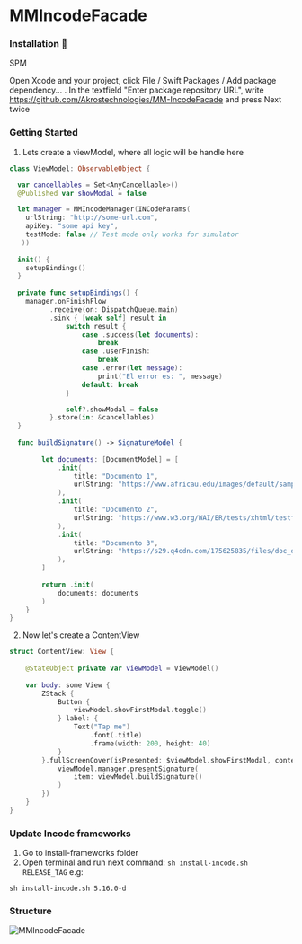 # MMIncodeFacade

### Installation 💾

SPM

Open Xcode and your project, click File / Swift Packages / Add package dependency... . In the textfield "Enter package repository URL", write https://github.com/Akrostechnologies/MM-IncodeFacade and press Next twice



### Getting Started

1. Lets create a viewModel, where all logic will be handle here

```swift
class ViewModel: ObservableObject {

  var cancellables = Set<AnyCancellable>()
  @Published var showModal = false

  let manager = MMIncodeManager(INCodeParams(
    urlString: "http://some-url.com",
    apiKey: "some api key",
    testMode: false // Test mode only works for simulator
   ))
  
  init() {
    setupBindings()
  }
   
  private func setupBindings() {
    manager.onFinishFlow
          .receive(on: DispatchQueue.main)
          .sink { [weak self] result in
              switch result {
                  case .success(let documents):
                      break
                  case .userFinish:
                      break
                  case .error(let message):
                      print("El error es: ", message)
                  default: break
              }

              self?.showModal = false
          }.store(in: &cancellables)
  }
  
  func buildSignature() -> SignatureModel {
        
        let documents: [DocumentModel] = [
            .init(
                title: "Documento 1",
                urlString: "https://www.africau.edu/images/default/sample.pdf"
            ),
            .init(
                title: "Documento 2",
                urlString: "https://www.w3.org/WAI/ER/tests/xhtml/testfiles/resources/pdf/dummy.pdf"
            ),
            .init(
                title: "Documento 3",
                urlString: "https://s29.q4cdn.com/175625835/files/doc_downloads/test.pdf"
            ),
        ]
        
        return .init(
            documents: documents
        )
    }
}
```

2. Now let's create a ContentView

```swift
struct ContentView: View {
    
    @StateObject private var viewModel = ViewModel()
    
    var body: some View {
        ZStack {
            Button {
                viewModel.showFirstModal.toggle()
            } label: {
                Text("Tap me")
                    .font(.title)
                    .frame(width: 200, height: 40)
            }
        }.fullScreenCover(isPresented: $viewModel.showFirstModal, content: {
            viewModel.manager.presentSignature(
                item: viewModel.buildSignature()
            )
        })
    }
}
```


### Update Incode frameworks
1. Go to install-frameworks folder
2. Open terminal and run next command: `sh install-incode.sh RELEASE_TAG`
e.g:

```console
sh install-incode.sh 5.16.0-d
```

### Structure


![MMIncodeFacade](https://github.com/Akrostechnologies/MM-IncodeFacade/assets/120066463/3b1b055a-ea0d-4388-8656-bdc09ca9fe8d)


